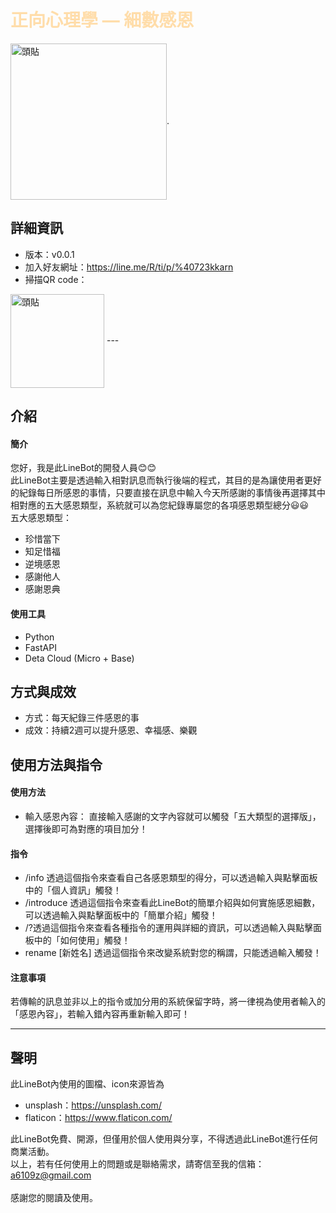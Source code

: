 # <font color = #FFDDAA>正向心理學 — 細數感恩</font>
<img src="https://i.imgur.com/ZGhUgOW.png" width = "250" height = "250" alt="頭貼" align=center />.
## 詳細資訊
- 版本：v0.0.1
- 加入好友網址：https://line.me/R/ti/p/%40723kkarn
- 掃描QR code：
<img src="https://i.imgur.com/3pDLWaY.png" width = "150" height = "150" alt="頭貼" align=center />
---

## 介紹 ##

#### 簡介 ####
您好，我是此LineBot的開發人員:blush::blush:<br/> 此LineBot主要是透過輸入相對訊息而執行後端的程式，其目的是為讓使用者更好的紀錄每日所感恩的事情，只要直接在訊息中輸入今天所感謝的事情後再選擇其中相對應的五大感恩類型，系統就可以為您紀錄專屬您的各項感恩類型總分:smiley::smiley:<br/>
五大感恩類型：
- 珍惜當下
- 知足惜福
- 逆境感恩
- 感謝他人
- 感謝恩典

#### 使用工具 ####
- Python
- FastAPI
- Deta Cloud (Micro + Base)

## 方式與成效 ##
- 方式：每天紀錄三件感恩的事
- 成效：持續2週可以提升感恩、幸福感、樂觀

## 使用方法與指令 ##

#### 使用方法 ####
- 輸入感恩內容：
  直接輸入感謝的文字內容就可以觸發「五大類型的選擇版」，選擇後即可為對應的項目加分！
#### 指令 ####
- /info
  透過這個指令來查看自己各感恩類型的得分，可以透過輸入與點擊面板中的「個人資訊」觸發！
- /introduce
  透過這個指令來查看此LineBot的簡單介紹與如何實施感恩細數，可以透過輸入與點擊面板中的「簡單介紹」觸發！
- /?透過這個指令來查看各種指令的運用與詳細的資訊，可以透過輸入與點擊面板中的「如何使用」觸發！
- rename [新姓名] 透過這個指令來改變系統對您的稱謂，只能透過輸入觸發！
#### 注意事項 ####
若傳輸的訊息並非以上的指令或加分用的系統保留字時，將一律視為使用者輸入的「感恩內容」，若輸入錯內容再重新輸入即可！

---
## 聲明 ##
此LineBot內使用的圖檔、icon來源皆為
- unsplash：https://unsplash.com/
- flaticon：https://www.flaticon.com/

此LineBot免費、開源，但僅用於個人使用與分享，不得透過此LineBot進行任何商業活動。<br/>以上，若有任何使用上的問題或是聯絡需求，請寄信至我的信箱：<a6109z@gmail.com><br/><br/>感謝您的閱讀及使用。
